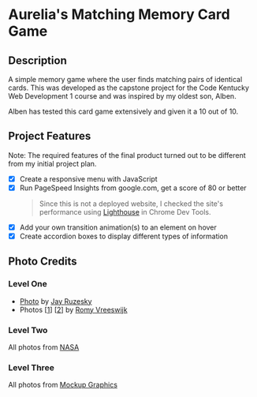 # Aurelia's Matching Memory Card Game

## Description

A simple memory game where the user finds matching pairs of identical cards. This was developed as the capstone project for the Code Kentucky Web Development 1 course and was inspired by my oldest son, Alben.

Alben has tested this card game extensively and given it a 10 out of 10.

## Project Features

Note: The required features of the final product turned out to be different from my initial project plan.

- [x] Create a responsive menu with JavaScript
- [x] Run PageSpeed Insights from google.com, get a score of 80 or better
  > Since this is not a deployed website, I checked the site's performance using [Lighthouse](https://developers.google.com/speed/docs/insights/v5/about#lab) in Chrome Dev Tools.
- [x] Add your own transition animation(s) to an element on hover
- [x] Create accordion boxes to display different types of information

## Photo Credits

### Level One

- [Photo](https://unsplash.com/photos/h13Y8vyIXNU) by [Jay Ruzesky](https://unsplash.com/fr/@wolsenburg)
- Photos [[1](https://unsplash.com/photos/OnYfoPpYOUg)] [[2](https://unsplash.com/photos/llpBktulegs)] by [Romy Vreeswijk](https://unsplash.com/@romyvreeswijk)

### Level Two

All photos from [NASA](https://unsplash.com/@nasa)

### Level Three

All photos from [Mockup Graphics](https://unsplash.com/@mockupgraphics)
